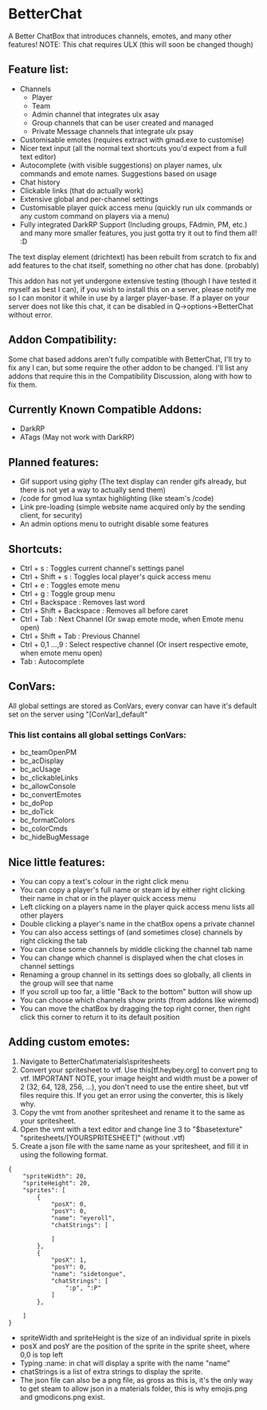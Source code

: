 # BetterChat
A Better ChatBox that introduces channels, emotes, and many other features!
NOTE: This chat requires ULX (this will soon be changed though)

## Feature list:
- Channels
  - Player
  - Team
  - Admin channel that integrates ulx asay
  - Group channels that can be user created and managed
  - Private Message channels that integrate ulx psay
- Customisable emotes (requires extract with gmad.exe to customise) 
- Nicer text input (all the normal text shortcuts you'd expect from a full text editor)
- Autocomplete (with visible suggestions) on player names, ulx commands and emote names. Suggestions based on usage
- Chat history
- Clickable links (that do actually work)
- Extensive global and per-channel settings
- Customisable player quick access menu (quickly run ulx commands or any custom command on players via a menu)
- Fully integrated DarkRP Support (Including groups, FAdmin, PM, etc.)
and many more smaller features, you just gotta try it out to find them all! :D

The text display element (drichtext) has been rebuilt from scratch to fix and add features to the chat itself, something no other chat has done. (probably)

This addon has not yet undergone extensive testing (though I have tested it myself as best I can), if you wish to install this on a server, please notify me so I can monitor it while in use by a larger player-base. 
If a player on your server does not like this chat, it can be disabled in Q->options->BetterChat without error.

## Addon Compatibility:
Some chat based addons aren't fully compatible with BetterChat, I'll try to fix any I can, but some require the other addon to be changed. I'll list any addons that require this in the Compatibility Discussion, along with how to fix them.

## Currently Known Compatible Addons:
- DarkRP
- ATags (May not work with DarkRP)

## Planned features:
- Gif support using giphy (The text display can render gifs already, but there is not yet a way to actually send them)
- /code for gmod lua syntax highlighting (like steam's /code)
- Link pre-loading (simple website name acquired only by the sending client, for security)
- An admin options menu to outright disable some features

## Shortcuts:
- Ctrl + s : Toggles current channel's settings panel
- Ctrl + Shift + s : Toggles local player's quick access menu
- Ctrl + e : Toggles emote menu
- Ctrl + g : Toggle group menu
- Ctrl + Backspace : Removes last word
- Ctrl + Shift + Backspace : Removes all before caret
- Ctrl + Tab : Next Channel (Or swap emote mode, when Emote menu open)
- Ctrl + Shift + Tab : Previous Channel
- Ctrl + 0,1 ...,9 : Select respective channel (Or insert respective emote, when emote menu open)
- Tab : Autocomplete

## ConVars:
All global settings are stored as ConVars, every convar can have it's default set on the server using 
"[ConVar]_default"
### This list contains all global settings ConVars:
- bc_teamOpenPM
- bc_acDisplay
- bc_acUsage
- bc_clickableLinks
- bc_allowConsole
- bc_convertEmotes
- bc_doPop
- bc_doTick
- bc_formatColors
- bc_colorCmds
- bc_hideBugMessage

## Nice little features:
- You can copy a text's colour in the right click menu
- You can copy a player's full name or steam id by either right clicking their name in chat or in the player quick access menu
- Left clicking on a players name in the player quick access menu lists all other players
- Double clicking a player's name in the chatBox opens a private channel
- You can also access settings of (and sometimes close) channels by right clicking the tab
- You can close some channels by middle clicking the channel tab name
- You can change which channel is displayed when the chat closes in channel settings
- Renaming a group channel in its settings does so globally, all clients in the group will see that name
- If you scroll up too far, a little "Back to the bottom" button will show up
- You can choose which channels show prints (from addons like wiremod)
- You can move the chatBox by dragging the top right corner, then right click this corner to return it to its default position

## Adding custom emotes:
1. Navigate to BetterChat\materials\spritesheets
2. Convert your spritesheet to vtf. Use this[tf.heybey.org] to convert png to vtf. IMPORTANT NOTE, your image height and width must be a power of 2 (32, 64, 128, 256, ...), you don't need to use the entire sheet, but vtf files require this. If you get an error using the converter, this is likely why. 
3. Copy the vmt from another spritesheet and rename it to the same as your spritesheet.
4. Open the vmt with a text editor and change line 3 to "$basetexture" "spritesheets/[YOURSPRITESHEET]" (without .vtf)
5. Create a json file with the same name as your spritesheet, and fill it in using the following format.
```
{
	"spriteWidth": 20,
	"spriteHeight": 20,
	"sprites": [
		{
			"posX": 0,
			"posY": 0,
			"name": "eyeroll",
			"chatStrings": [

			]
		},
		{
			"posX": 1,
			"posY": 0,
			"name": "sidetongue",
			"chatStrings": [
				":p", ":P"
			]
		},

	]
}
```
- spriteWidth and spriteHeight is the size of an individual sprite in pixels
- posX and posY are the position of the sprite in the sprite sheet, where 0,0 is top left
- Typing :name: in chat will display a sprite with the name "name"
- chatStrings is a list of extra strings to display the sprite.
- The json file can also be a png file, as gross as this is, it's the only way to get steam to allow json in a materials folder, this is why emojis.png and gmodicons.png exist.

